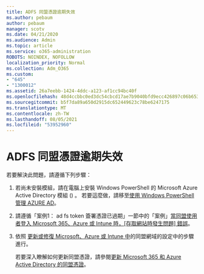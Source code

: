 ```yaml
---
title: ADFS 同盟憑證逾期失效
ms.author: pebaum
author: pebaum
manager: scotv
ms.date: 04/21/2020
ms.audience: Admin
ms.topic: article
ms.service: o365-administration
ROBOTS: NOINDEX, NOFOLLOW
localization_priority: Normal
ms.collection: Adm_O365
ms.custom:
- "645"
- "1300012"
ms.assetid: 26a7eebb-1424-4ddc-a123-af1cc94bc40f
ms.openlocfilehash: 48d4ccbbc0ed3dc54cbcd17ae7b9040bfd9ecc426897c06b653bf40bc7d5e9b2
ms.sourcegitcommit: b5f7da89a650d2915dc652449623c78be6247175
ms.translationtype: MT
ms.contentlocale: zh-TW
ms.lasthandoff: 08/05/2021
ms.locfileid: "53952960"
---
```

# <a name="adfs-federation-certificate-expiring"></a>ADFS 同盟憑證逾期失效

若要解決此問題，請遵循下列步驟：
  
1. 若尚未安裝模組，請在電腦上安裝 Windows PowerShell 的 Microsoft Azure Active Directory 模組 () 。 若要這麼做，請移至[使用 Windows PowerShell 管理 AZURE AD](https://aka.ms/aadposh)。

2. 請遵循「案例1： ad fs token 簽署憑證已過期」一節中的「案例」[當同盟使用者登入 Microsoft 365、Azure 或 Intune 時，[存取網站時發生問題] 錯誤](https://support.microsoft.com/help/2713898/there-was-a-problem-accessing-the-site-error-from-ad-fs-when-a-federat)。

3. 依照 [更新或修復 Microsoft、Azure 或 Intune 中](https://docs.microsoft.com/office365/troubleshoot/security/update-federated-domain-office-365)的同盟網域的設定中的步驟進行。

    若要深入瞭解如何更新同盟憑證，請參閱[更新 Microsoft 365 和 Azure Active Directory 的同盟憑證](https://docs.microsoft.com/azure/active-directory/connect/active-directory-aadconnect-o365-certs)。
